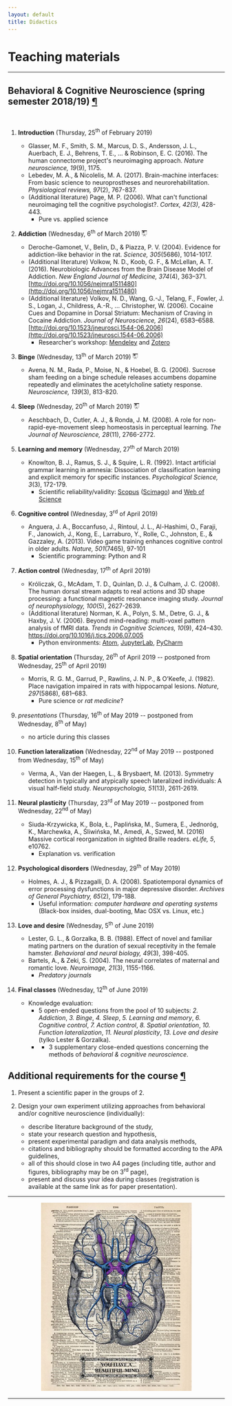 ```yaml
---
layout: default
title: Didactics
---
```


# Teaching materials

***

## <a name="bcn"></a>Behavioral & Cognitive Neuroscience (spring semester 2018/19) [¶](#bcn)
&nbsp;

1. __Introduction__ (Thursday, 25<sup>th</sup> of February 2019)
    * Glasser, M. F., Smith, S. M., Marcus, D. S., Andersson, J. L., Auerbach, E. J., Behrens, T. E., ... & Robinson, E. C. (2016). The human connectome project's neuroimaging approach. _Nature neuroscience, 19_(9), 1175.
    * Lebedev, M. A., & Nicolelis, M. A. (2017). Brain-machine interfaces: From basic science to neuroprostheses and neurorehabilitation. _Physiological reviews, 97_(2), 767-837.
    * (Additional literature) Page, M. P. (2006). What can't functional neuroimaging tell the cognitive psychologist?. _Cortex, 42(3)_, 428-443.
        * Pure vs. applied science

2. __Addiction__ (Wednesday, 6<sup>th</sup> of March 2019) <a href="https://www.dropbox.com/s/rzant5aj1p28hdi/02_Addiction.pdf?dl=0"><img src="/images/presentation.png" width="12px"></a>
    * Deroche-Gamonet, V., Belin, D., & Piazza, P. V. (2004). Evidence for addiction-like behavior in the rat. _Science, 305_(5686), 1014-1017.
    * (Additional literature) Volkow, N. D., Koob, G. F., & McLellan, A. T. (2016). Neurobiologic Advances from the Brain Disease Model of Addiction. _New England Journal of Medicine, 374_(4), 363–371. [http://doi.org/10.1056/nejmra1511480](http://doi.org/10.1056/nejmra1511480)
    * (Additional literature) Volkov, N. D., Wang, G.-J., Telang, F., Fowler, J. S., Logan, J., Childress, A.-R., … Christopher, W. (2006). Cocaine Cues and Dopamine in Dorsal Striatum: Mechanism of Craving in Cocaine Addiction. _Journal of Neuroscience, 26_(24), 6583–6588. [http://doi.org/10.1523/jneurosci.1544-06.2006](http://doi.org/10.1523/jneurosci.1544-06.2006)
        * Researcher's workshop: [Mendeley](http://mendeley.com/) and [Zotero](https://www.zotero.org/)

3. __Binge__ (Wednesday, 13<sup>th</sup> of March 2019) <a href="https://www.dropbox.com/s/w6r6jrhqp3l0ibh/03_Binge.pdf?dl=0"><img src="/images/presentation.png" width="12px"></a>
    * Avena, N. M., Rada, P., Moise, N., & Hoebel, B. G. (2006). Sucrose sham feeding on a binge schedule releases accumbens dopamine repeatedly and eliminates the acetylcholine satiety response. _Neuroscience, 139_(3), 813-820.

4. __Sleep__ (Wednesday, 20<sup>th</sup> of March 2019) <a href="https://www.dropbox.com/s/9zrwxu6yoxvozlp/04_Sleep.pdf?dl=0"><img src="/images/presentation.png" width="12px"></a>
    * Aeschbach, D., Cutler, A. J., & Ronda, J. M. (2008). A role for non-rapid-eye-movement sleep homeostasis in perceptual learning. _The Journal of Neuroscience, 28_(11), 2766-2772.

5. __Learning and memory__ (Wednesday, 27<sup>th</sup> of March 2019)
    * Knowlton, B. J., Ramus, S. J., & Squire, L. R. (1992). Intact artificial grammar learning in amnesia: Dissociation of classification learning and explicit memory for specific instances. _Psychological Science, 3_(3), 172-179.
        * Scientific reliability/validity: [Scopus](https://en.wikipedia.org/wiki/Scopus) ([Scimago](https://www.scimagojr.com/)) and [Web of Science](https://en.wikipedia.org/wiki/Web_of_Science)

6. __Cognitive control__ (Wednesday, 3<sup>rd</sup> of April 2019)
    * Anguera, J. A., Boccanfuso, J., Rintoul, J. L., Al-Hashimi, O., Faraji, F., Janowich, J., Kong, E., Larraburo, Y., Rolle, C., Johnston, E., & Gazzaley, A. (2013). Video game training enhances cognitive control in older adults. _Nature, 501_(7465), 97-101
        * Scientific programming: Python and R

7. __Action control__ (Wednesday, 17<sup>th</sup> of April 2019)
    * Króliczak, G., McAdam, T. D., Quinlan, D. J., & Culham, J. C. (2008). The human dorsal stream adapts to real actions and 3D shape processing: a functional magnetic resonance imaging study. _Journal of neurophysiology, 100_(5), 2627-2639.
    * (Additional literature) Norman, K. A., Polyn, S. M., Detre, G. J., & Haxby, J. V. (2006). Beyond mind-reading: multi-voxel pattern analysis of fMRI data. _Trends in Cognitive Sciences, 10_(9), 424–430. https://doi.org/10.1016/j.tics.2006.07.005
        * Python environments: [Atom](https://atom.io/), [JupyterLab](https://github.com/jupyterlab/jupyterlab), [PyCharm](https://www.jetbrains.com/pycharm/)

8. __Spatial orientation__ (Thursday, 26<sup>th</sup> of April 2019 -- postponed from Wednesday, 25<sup>th</sup> of April 2019)
    * Morris, R. G. M., Garrud, P., Rawlins, J. N. P., & O’Keefe, J. (1982). Place navigation impaired in rats with hippocampal lesions. _Nature, 297_(5868), 681–683.
        * Pure science or _rat medicine_?

9. _presentations_ (Thursday, 16<sup>th</sup> of May 2019 -- postponed from Wednesday, 8<sup>th</sup> of May)
    * no article during this classes

10. __Function lateralization__ (Wednesday, 22<sup>nd</sup> of May 2019 -- postponed from Wednesday, 15<sup>th</sup> of May)
    * Verma, A., Van der Haegen, L., & Brysbaert, M. (2013). Symmetry detection in typically and atypically speech lateralized individuals: A visual half-field study. _Neuropsychologia, 51_(13), 2611-2619.

11. __Neural plasticity__ (Thursday, 23<sup>rd</sup> of May 2019 -- postponed from Wednesday, 22<sup>nd</sup> of May)
    * Siuda-Krzywicka, K., Bola, Ł., Paplińska, M., Sumera, E., Jednoróg, K., Marchewka, A., Śliwińska, M., Amedi, A., Szwed, M. (2016) Massive cortical reorganization in sighted Braille readers. _eLife, 5_, e10762.  
        * Explanation vs. verification

12. __Psychological disorders__ (Wednesday, 29<sup>th</sup> of May 2019)
    * Holmes, A. J., & Pizzagalli, D. A. (2008). Spatiotemporal dynamics of error processing dysfunctions in major depressive disorder. _Archives of General Psychiatry, 65_(2), 179-188.
        * Useful information: _computer hardware and operating systems_ (Black-box insides, dual-booting, Mac OSX vs. Linux, etc.)

13. __Love and desire__ (Wednesday, 5<sup>th</sup> of June 2019)
    * Lester, G. L., & Gorzalka, B. B. (1988). Effect of novel and familiar mating partners on the duration of sexual receptivity in the female hamster. _Behavioral and neural biology, 49_(3), 398-405.
    * Bartels, A., & Zeki, S. (2004). The neural correlates of maternal and romantic love. _Neuroimage, 21_(3), 1155-1166.
        * _Predatory journals_

14. __Final classes__ (Wednesday, 12<sup>th</sup> of June 2019)
    * Knowledge evaluation:
        * 5 open-ended questions from the pool of 10 subjects: _2. Addiction_, _3. Binge_, _4. Sleep_, _5. Learning and memory_, _6. Cognitive control_, _7. Action control_, _8. Spatial orientation_, _10. Function lateralization_, _11. Neural plasticity_, _13. Love and desire_ (tylko Lester & Gorzalka).
        * + 3 supplementary close-ended questions concerning the methods of _behavioral & cognitive neuroscience_.

<!-- Removed.
13. __Cultural mind__ (Wednesday, 5<sup>th</sup> of June 2019)
    * Abboud, S., Maidenbaum, S., Dehaene, S., & Amedi, A. (2015). A number-form area in the blind. _Nature communications, 6_.
        * Useful information regarding social sciences -->


## <a name="bcn_additional"></a>Additional requirements for the course [¶](#bcn_additional)
1. Present a scientific paper in the groups of 2.

2. Design your own experiment utilizing approaches from behavioral and/or cognitive neuroscience (individually):
    * describe literature background of the study,
    * state your research question and hypothesis,
    * present experimental paradigm and data analysis methods,
    * citations and bibliography should be formatted according to the APA guidelines,
    * all of this should close in two A4 pages (including title, author and figures, bibliography may be on 3<sup>rd</sup> page),
    * present and discuss your idea during classes (registration is available at the same link as for paper presentation).


***

<center>
<img src="/images/mind.jpg" width="350">
</center>

***
